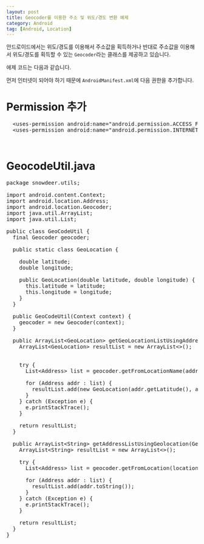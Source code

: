 ```yaml
---
layout: post
title: Geocoder를 이용한 주소 및 위도/경도 변환 예제
category: Android
tag: [Android, Location]
---
```


안드로이드에서는 위도/경도를 이용해서 주소값을 획득하거나 반대로 주소값을 이용해서 위도/경도를 획득할 수 있는 `Geocoder`라는 클래스를 제공하고 있습니다.

에제 코드는 다음과 같습니다.

먼저 인터넷이 되어야 하기 때문에 `AndroidManifest.xml`에 다음 권한을 추가합니다.

# Permission 추가

<pre class="prettyprint">
  &lt;uses-permission android:name="android.permission.ACCESS_FINE_LOCATION" /&gt;
  &lt;uses-permission android:name="android.permission.INTERNET" /&gt;
</pre>


<br>

# GeocodeUtil.java

<pre class="prettyprint">
package snowdeer.utils;

import android.content.Context;
import android.location.Address;
import android.location.Geocoder;
import java.util.ArrayList;
import java.util.List;

public class GeoCodeUtil {
  final Geocoder geocoder;

  public static class GeoLocation {

    double latitude;
    double longitude;

    public GeoLocation(double latitude, double longitude) {
      this.latitude = latitude;
      this.longitude = longitude;
    }
  }

  public GeoCodeUtil(Context context) {
    geocoder = new Geocoder(context);
  }

  public ArrayList&lt;GeoLocation&gt; getGeoLocationListUsingAddress(String address) {
    ArrayList&lt;GeoLocation&gt; resultList = new ArrayList&lt;&gt;();


    try {
      List&lt;Address&gt; list = geocoder.getFromLocationName(address, 10);

      for (Address addr : list) {
        resultList.add(new GeoLocation(addr.getLatitude(), addr.getLongitude());
      }
    } catch (Exception e) {
      e.printStackTrace();
    }

    return resultList;
  }

  public ArrayList&lt;String&gt; getAddressListUsingGeolocation(GeoLocation location) {
    ArrayList&lt;String&gt; resultList = new ArrayList&lt;&gt;();

    try {
      List&lt;Address&gt; list = geocoder.getFromLocation(location.latitude, location.longitude, 10);

      for (Address addr : list) {
        resultList.add(addr.toString());
      }
    } catch (Exception e) {
      e.printStackTrace();
    }

    return resultList;
  }
}
</pre>